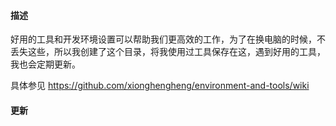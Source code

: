 #### 描述
好用的工具和开发环境设置可以帮助我们更高效的工作，为了在换电脑的时候，不丢失这些，所以我创建了这个目录，将我使用过工具保存在这，遇到好用的工具，我也会定期更新。

具体参见 https://github.com/xionghengheng/environment-and-tools/wiki

#### 更新
